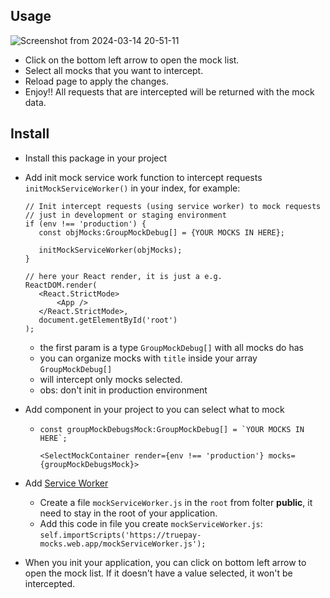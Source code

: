 ## Usage
![Screenshot from 2024-03-14 20-51-11](https://github.com/luanbernardes/mocks-react/assets/12663359/b220d15e-55b9-4bba-8972-9872ae3925ef)
- Click on the bottom left arrow to open the mock list.
- Select all mocks that you want to intercept.
- Reload page to apply the changes.
- Enjoy!! All requests that are intercepted will be returned with the mock data.

## Install

- Install this package in your project  
- Add init mock service work function to intercept requests `initMockServiceWorker()` in your index, for example:
   ```
   // Init intercept requests (using service worker) to mock requests
   // just in development or staging environment
   if (env !== 'production') {
      const objMocks:GroupMockDebug[] = {YOUR MOCKS IN HERE};
  
      initMockServiceWorker(objMocks);
   }
  
   // here your React render, it is just a e.g.
   ReactDOM.render(
      <React.StrictMode>
          <App />
      </React.StrictMode>,
      document.getElementById('root')
   );
   ```
  - the first param is a type `GroupMockDebug[]` with all mocks do has
  - you can organize mocks with `title` inside your array `GroupMockDebug[]`
  - will intercept only mocks selected.
  - obs: don't init in production environment

- Add component in your project to you can select what to mock
    - ```
      const groupMockDebugsMock:GroupMockDebug[] = `YOUR MOCKS IN HERE`;
      
      <SelectMockContainer render={env !== 'production'} mocks={groupMockDebugsMock}>
      ```
- Add [Service Worker](https://developer.mozilla.org/en-US/docs/Web/API/Service_Worker_API/Using_Service_Workers)
    - Create a file `mockServiceWorker.js` in the `root` from folter **public**, it need to stay in the root of your application.
    - Add this code in file you create `mockServiceWorker.js`: `self.importScripts('https://truepay-mocks.web.app/mockServiceWorker.js');`
- When you init your application, you can click on bottom left arrow to open the mock list. If it doesn't have a value selected, it won't be intercepted.




